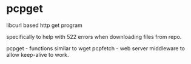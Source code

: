 # pcpget
libcurl based http get program

specifically to help with 522 errors when downloading files from repo.

pcpget - functions similar to wget
pcpfetch - web server middleware to allow keep-alive to work.
